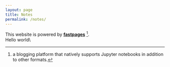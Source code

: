 ```yaml
---
layout: page
title: Notes
permalink: /notes/
---
```


This website is powered by **[fastpages](https://github.com/fastai/fastpages)** [^1].\
Hello world\
[^1]:a blogging platform that natively supports Jupyter notebooks in addition to other formats.
